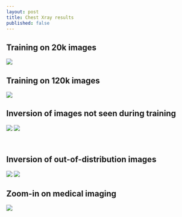 ```yaml
---
layout: post
title: Chest Xray results
published: false
---
```



## Training on 20k images

![](https://i.imgur.com/GwHH4qK.jpg)



## Training on 120k images

![](https://i.imgur.com/eRd9h0E.jpg)


## Inversion of images not seen during training 



![](https://i.imgur.com/6cwRGT6.jpg)
![](https://i.imgur.com/NDnvPjE.png)

![]()
![]()

## Inversion of out-of-distribution images


![](https://i.imgur.com/GwHH4qK.jpg)
![](https://i.imgur.com/aklbiQm.jpg)


## Zoom-in on medical imaging


![](https://docs.google.com/drawings/d/e/2PACX-1vRiuO2qz2vW87XhITxdtdK3y7O0Rpcd-NB824D3-OxSAfDQvO7WiBgi8ISJ6RydO3YwqN2PyL3vZeHX/pub?w=1440&h=1080)

